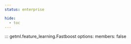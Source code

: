 ```yaml
---
status: enterprise

hide:
  - toc
---
```

::: getml.feature_learning.Fastboost
    options:
      members: false
